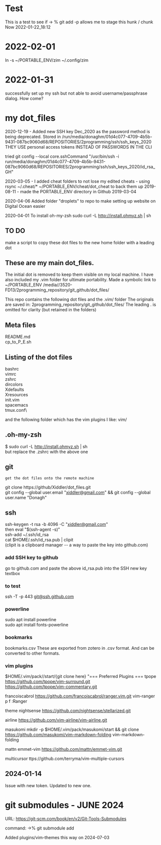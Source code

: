 # Test

This is a test to see if -> % git add -p allows me to stage this hunk / chunk Now 2022-01-22_18:12

# 2022-02-01
ln -s ~/PORTABLE_ENV/zim ~/.config/zim


# 2022-01-31
successfully set up my ssh but not able to avoid username/passphrase
dialog. How come?

# my dot_files

2020-12-19 - Added new SSH key Dec_2020 as the password method is being deprecated. Stored in /run/media/donaghm/01d4c077-4709-4b5b-9431-087bc9060d68/REPOSITORIES/2programming/ssh/ssh_keys_2020 
THEY USE personal access tokens INSTEAD OF PASSWORDS IN THE CLI

tried
git config --local core.sshCommand "/usr/bin/ssh -i run/media/donaghm/01d4c077-4709-4b5b-9431-087bc9060d68/REPOSITORIES/2programming/ssh/ssh_keys_2020/id_rsa_GH"

2020-03-05 - I added cheat folders to not lose my edited cheats - using rsync ~/.cheat/* ~/PORTABLE_ENV/cheat/dot_cheat to back them up 
2019-08-11 - made the PORTABLE_ENV directory in Github
2019-03-04 

2020-04-06
Added folder "droplets" to repo to make setting up website on Digital Ocean easier 

2020-04-01
To install oh-my-zsh
sudo curl -L http://install.ohmyz.sh | sh

## TO DO
make a script to copy these dot files to the new home folder with a leading dot


## These are my main dot_files. 
The initial dot is removed to keep them visible on my local machine.
I have also included my .vim folder for ultimate portability.
Made a symbolic link to ~/PORTABLE_ENV
/media/<myname>/3520-FD13/2programming_repository/git_github/dot_files/

This repo contains the following dot files and the .vim/ folder
The originals are saved in: 2programming_repository/git_github/dot_files/
The leading . is omitted for clarity (but retained in the folders)

## Meta files
README.md\
cp_to_P_E.sh

## Listing of the dot files
bashrc\
vimrc\
zshrc\
dircolors\
Xdefaults\
Xresources\
init.vim\
spacemacs\
tmux.conf\

and the following folder which has the vim plugins I like:
vim/


## .oh-my-zsh
$ sudo curl -L http://install.ohmyz.sh | sh\
but replace the .zshrc with the above one

## git

    get the dot files onto the remote machine 

git clone https://github/Xiddler/dot_files.git\
git config --global user.email "xiddler@gmail.com" &&   git config --global user.name "Donagh"

## ssh
ssh-keygen -t rsa -b 4096 -C "xiddler@gmail.com"\
then
eval "$(ssh-agent -s)"\
ssh-add ~/.ssh/id_rsa\
cat $HOME/.ssh/id_rsa.pub | clipit\
(clipit is a clipboard manager -- a way to paste the key into github.com)

### add SSH key to github
go to github.com and paste the above id_rsa.pub into the SSH new key textbox
### to test
ssh -T -p 443 git@ssh.github.com

### powerline
sudo apt install powerline\
sudo apt install fonts-powerline


### bookmarks
bookmarks.csv
These are exported from zotero in .csv format. And can be converted to other formats.


### vim plugins
$HOME/.vim/pack/<plugin>/start/{git clone here}
"=== Preferred Plugins === 
tpope
https://github.com/tpope/vim-surround.git  
https://github.com/tpope/vim-commentary.git  

francoiscabrol
https://github.com/francoiscabrol/ranger.vim.git
vim-ranger
p <leader>f :Ranger<CR>

theme
nightsense
https://github.com/nightsense/stellarized.git

airline
https://github.com/vim-airline/vim-airline.git

masukomi
mkdir -p $HOME/.vim/pack/masukomi/start && git clone https://github.com/masukomi/vim-markdown-folding
vim-markdown-folding

mattn
emmet-vim
https://github.com/mattn/emmet-vim.git

multicursor
ttps://github.com/terryma/vim-multiple-cursors

## 2024-01-14

Issue with new token. Updated to new one.

# git submodules - JUNE 2024

URL: https://git-scm.com/book/en/v2/Git-Tools-Submodules

command: 
->% git submodule add <git repo>

Added plugins/vim-themes this way on 2024-07-03


